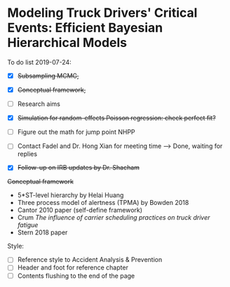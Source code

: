 # Modeling Truck Drivers' Critical Events: Efficient Bayesian Hierarchical Models

To do list 2019-07-24:

- [x] ~~Subsampling MCMC,~~
- [x] ~~Conceptual framework,~~
- [ ] Research aims
- [x] ~~Simulation for random-effects Poisson regression: check perfect fit?~~
- [ ] Figure out the math for jump point NHPP
- [ ] Contact Fadel and Dr. Hong Xian for meeting time --> Done, waiting for replies
- [x] ~~Follow-up on IRB updates by Dr. Shacham~~



~~Conceptual framework~~

- 5*ST-level hierarchy by Helai Huang
- Three process model of alertness (TPMA) by Bowden 2018
- Cantor 2010 paper (self-define framework)
- Crum *The influence of carrier scheduling practices on truck driver fatigue*
- Stern 2018 paper

Style:

- [ ] Reference style to Accident Analysis & Prevention
- [ ] Header and foot for reference chapter
- [ ] Contents flushing to the end of the page
